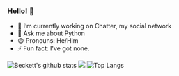 ### Hello! 👋

- 🔭 I’m currently working on Chatter, my social network
- 💬 Ask me about Python
- 😄 Pronouns: He/Him
- ⚡ Fun fact: I've got none.

![Beckett's github stats](https://github-readme-stats.vercel.app/api?username=beckettnormington&show_icons=true&theme=tokyonight&count_private=true)
![](https://visitor-badge.laobi.icu/badge?page_id=beckettnormington.beckettnormington)
![Top Langs](https://github-readme-stats.vercel.app/api/top-langs/?username=CharalambosIoannou&theme=tokyonight)


